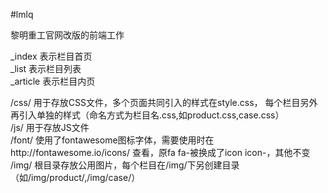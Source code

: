 #lmlq  

黎明重工官网改版的前端工作  

_index 表示栏目首页  
_list 表示栏目列表  
_article 表示栏目内页  

/css/ 用于存放CSS文件，多个页面共同引入的样式在style.css， 每个栏目另外再引入单独的样式（命名方式为栏目名.css,如product.css,case.css）  
/js/ 用于存放JS文件  
/font/ 使用了fontawesome图标字体，需要使用时在http://fontawesome.io/icons/ 查看，原fa fa-被换成了icon icon-，其他不变  
/img/ 根目录存放公用图片，每个栏目在/img/下另创建目录（如/img/product/,/img/case/）  
